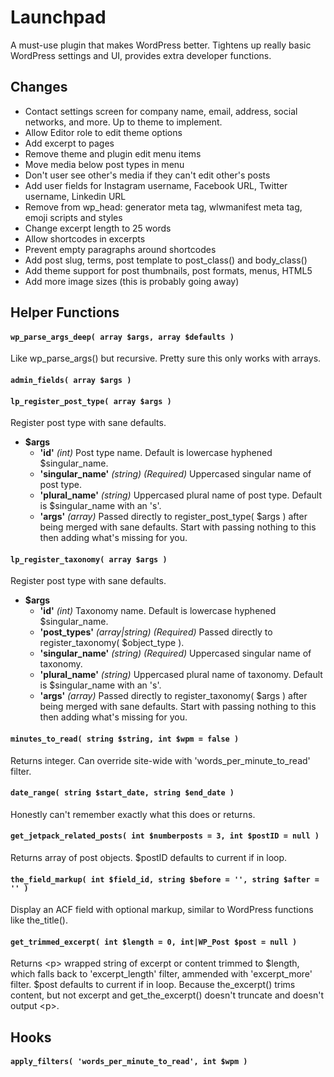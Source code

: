 # Launchpad

A must-use plugin that makes WordPress better.
Tightens up really basic WordPress settings and UI, provides extra developer functions.

## Changes

- Contact settings screen for company name, email, address, social networks, and more. Up to theme to implement.
- Allow Editor role to edit theme options
- Add excerpt to pages
- Remove theme and plugin edit menu items
- Move media below post types in menu
- Don't user see other's media if they can't edit other's posts
- Add user fields for Instagram username, Facebook URL, Twitter username, Linkedin URL
- Remove from wp_head: generator meta tag, wlwmanifest meta tag, emoji scripts and styles
- Change excerpt length to 25 words
- Allow shortcodes in excerpts
- Prevent empty paragraphs around shortcodes
- Add post slug, terms, post template to post_class() and body_class()
- Add theme support for post thumbnails, post formats, menus, HTML5
- Add more image sizes (this is probably going away)

## Helper Functions

#### `wp_parse_args_deep( array $args, array $defaults )`

Like wp_parse_args() but recursive. Pretty sure this only works with arrays.

#### `admin_fields( array $args )`

#### `lp_register_post_type( array $args )`

Register post type with sane defaults.

- **$args**
  - **'id'** _(int)_ Post type name. Default is lowercase hyphened $singular_name.
   - **'singular_name'** _(string) (Required)_ Uppercased singular name of post type.
  - **'plural_name'** _(string)_ Uppercased plural name of post type. Default is $singular_name with an 's'.
  - **'args'** _(array)_ Passed directly to register_post_type( $args ) after being merged with sane defaults. Start with passing nothing to this then adding what's missing for you.

#### `lp_register_taxonomy( array $args )`

Register post type with sane defaults.

- **$args**
  - **'id'** _(int)_ Taxonomy name. Default is lowercase hyphened $singular_name.
   - **'post_types'** _(array|string) (Required)_ Passed directly to register_taxonomy( $object_type ).
   - **'singular_name'** _(string) (Required)_ Uppercased singular name of taxonomy.
  - **'plural_name'** _(string)_ Uppercased plural name of taxonomy. Default is $singular_name with an 's'.
  - **'args'** _(array)_ Passed directly to register_taxonomy( $args ) after being merged with sane defaults. Start with passing nothing to this then adding what's missing for you.

#### `minutes_to_read( string $string, int $wpm = false )`

Returns integer. Can override site-wide with 'words_per_minute_to_read' filter.

#### `date_range( string $start_date, string $end_date )`

Honestly can't remember exactly what this does or returns.

#### `get_jetpack_related_posts( int $numberposts = 3, int $postID = null )`

Returns array of post objects. $postID defaults to current if in loop.

#### `the_field_markup( int $field_id, string $before = '', string $after = '' )`

Display an ACF field with optional markup, similar to WordPress functions like the_title().

#### `get_trimmed_excerpt( int $length = 0, int|WP_Post $post = null )`

Returns &lt;p&gt; wrapped string of excerpt or content trimmed to $length, which falls back to 'excerpt_length' filter, ammended with 'excerpt_more' filter. $post defaults to current if in loop. Because the_excerpt() trims content, but not excerpt and get_the_excerpt() doesn't truncate and doesn't output &lt;p&gt;.

## Hooks

#### `apply_filters( 'words_per_minute_to_read', int $wpm )`
